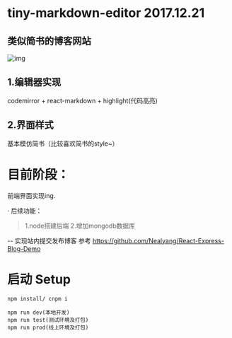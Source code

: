 # tiny-markdown-editor   2017.12.21

## 类似简书的博客网站
![img](https://github.com/xiaofengz/react-markdown-editor/blob/master/static/img/tiny1.gif)

## 1.编辑器实现
codemirror + react-markdown + highlight(代码高亮)

## 2.界面样式
基本模仿简书（比较喜欢简书的style~）

# 目前阶段：
前端界面实现ing.

· 后续功能：

> 1.node搭建后端
> 2.增加mongodb数据库

-- 实现站内提交发布博客
参考 https://github.com/Nealyang/React-Express-Blog-Demo
# 启动 Setup

    npm install/ cnpm i

    npm run dev(本地开发)
    npm run test(测试环境及打包)
    npm run prod(线上环境及打包)

